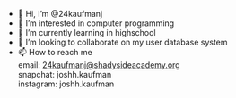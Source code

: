 - 👋 Hi, I’m @24kaufmanj
- 👀 I’m interested in computer programming
- 🌱 I’m currently learning in highschool
- 💞️ I’m looking to collaborate on my user database system
- 📫 How to reach me <br>
email: 24kaufmanj@shadysideacademy.org <br>
snapchat: joshh.kaufman <br>
instagram: joshh.kaufman

<!---
24kaufmanj/24kaufmanj is a ✨ special ✨ repository because its `README.md` (this file) appears on your GitHub profile.
You can click the Preview link to take a look at your changes.
--->
